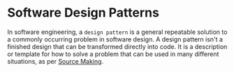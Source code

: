 # Software Design Patterns

In software engineering, a `design pattern` is a general repeatable solution to a commonly occurring problem in software design. A design pattern isn't a finished design that can be transformed directly into code. It is a description or template for how to solve a problem that can be used in many different situations, as per [Source Making](https://sourcemaking.com/design_patterns).
